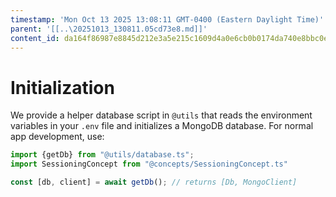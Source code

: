 ```yaml
---
timestamp: 'Mon Oct 13 2025 13:08:11 GMT-0400 (Eastern Daylight Time)'
parent: '[[..\20251013_130811.05cd73e8.md]]'
content_id: da164f86987e8845d212e3a5e215c1609d4a0e6cb0b0174da740e8bbc0e55137
---
```


# Initialization

We provide a helper database script in `@utils` that reads the environment variables in your `.env` file and initializes a MongoDB database. For normal app development, use:

```typescript
import {getDb} from "@utils/database.ts";
import SessioningConcept from "@concepts/SessioningConcept.ts"

const [db, client] = await getDb(); // returns [Db, MongoClient]
```
